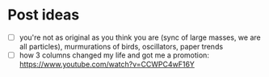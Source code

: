 # Post ideas

- [ ] you're not as original as you think you are (sync of large masses, we are all particles), murmurations of birds, oscillators, paper trends
- [ ] how 3 columns changed my life and got me a promotion: https://www.youtube.com/watch?v=CCWPC4wF16Y
